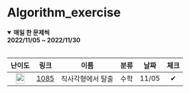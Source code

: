 # Algorithm_exercise

<details open markdown="1">
<summary><strong>매일 한 문제씩<br>2022/11/05 ~ 2022/11/30</strong></summary>

<br>

<div align="center">

| 난이도 |          링크          |      이름       |   분류    | 날짜  | 체크 |
| :------------------------------------: | :----------: | :-------------: | :----------: | :---: | :---: |
| <img src="https://d2gd6pc034wcta.cloudfront.net/tier/3.svg" width="20px" height="25px"></img> | [1085][1085] |   직사각형에서 탈출   |    수학    | 11/05 |  ✔   |

<!-- new -->

[1085]: https://www.acmicpc.net/problem/1085

<!-- new-link -->

</div>

</details>
